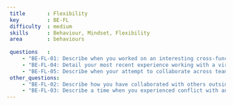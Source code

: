 ```yaml
---
 title       : Flexibility
 key         : BE-FL
 difficulty  : medium
 skills      : Behaviour, Mindset, Flexibility
 area        : behaviours
 
 questions   :
     - "BE-FL-01: Describe when you worked on an interesting cross-functional team that produced an outstanding outcome."
     - "BE-FL-04: Detail your most recent experience working with a virtual team."
     - "BE-FL-05: Describe when your attempt to collaborate across teams was unsuccessful."
 other_questions:
     - "BE-FL-02: Describe how you have collaborated with others outside of your team to resolve a critical issue."
     - "BE-FL-03: Describe a time when you experienced conflict with another team member."
---
```

